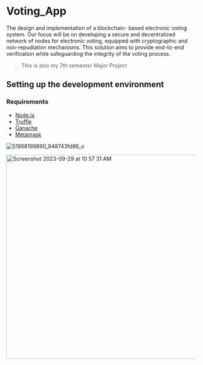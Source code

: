 # Voting_App

The design and implementation of a blockchain- based electronic voting system. Our focus will be on developing a secure and decentralized network of nodes for electronic voting, equipped with cryptographic and non-repudiation mechanisms. This solution aims to provide end-to-end verification while safeguarding the integrity of the voting process.

> This is also my 7th semester Major Project

## Setting up the development environment

### Requirements

- [Node.js](https://nodejs.org)
- [Truffle](https://www.trufflesuite.com/truffle)
- [Ganache](https://trufflesuite.com/ganache/) 
- [Metamask](https://metamask.io/)


![51868199890_948743fd86_o](https://github.com/Sumit6258/Voting_App/assets/29379856/9905c898-7b49-4ac9-bc5e-4ae2bdedca5d)




<img width="539" alt="Screenshot 2023-09-29 at 10 57 31 AM" src="https://github.com/Sumit6258/Voting_App/assets/29379856/8a5a91d1-53c8-439d-bc6e-8faaea6ac1f6">
